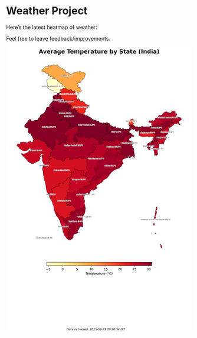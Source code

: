 # Weather Project

Here’s the latest heatmap of weather:

Feel free to leave feedback/improvements.

![India Heatmap](docs/assets/india_heatmap.png?v=DA020C)
